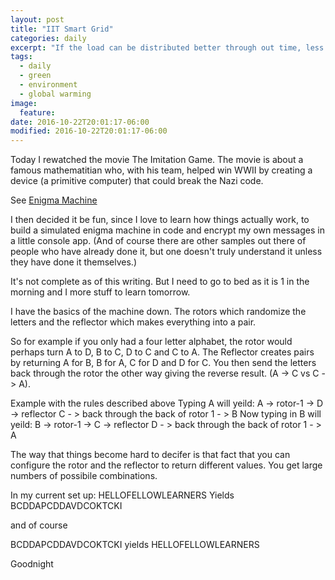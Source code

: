 ```yaml
---
layout: post
title: "IIT Smart Grid"
categories: daily
excerpt: "If the load can be distributed better through out time, less infrastructure is needed, less resources are needed."
tags:
  - daily
  - green
  - environment
  - global warming
image:
  feature:
date: 2016-10-22T20:01:17-06:00
modified: 2016-10-22T20:01:17-06:00
---
```


Today I rewatched the movie The Imitation Game. The movie is about a famous mathematitian who, with his team, helped win WWII by creating a device (a primitive computer) that could break the Nazi code. 

See [Enigma Machine](https://en.wikipedia.org/wiki/Enigma_machine)

I then decided it be fun, since I love to learn how things actually work, to build a simulated enigma machine in code and encrypt my own messages in a little console app. (And of course there are other samples out there of people who have already done it, but one doesn't truly understand it unless they have done it themselves.) 

It's not complete as of this writing. But I need to go to bed as it is 1 in the morning and I more stuff to learn tomorrow.

I have the basics of the machine down. The rotors which randomize the letters and the reflector which makes everything into a pair. 

So for example if you only had a four letter alphabet, the rotor would perhaps turn A to D, B to C, D to C and C to A. The Reflector creates pairs by returning A for B, B for A, C for D and D for C. You then send the letters back through the rotor the other way giving the reverse result. (A -> C vs C -> A).

Example with the rules described above 
Typing A will yeild:
A -> rotor-1 -> D -> reflector C - > back through the back of rotor 1 - > B 
Now typing in B will yeild:
B -> rotor-1 -> C -> reflector D - > back through the back of rotor 1 - > A

The way that things become hard to decifer is that fact that you can configure the rotor and the reflector to return different values. You get large numbers of possibile combinations. 

In my current set up: 
HELLOFELLOWLEARNERS 
Yields 
BCDDAPCDDAVDCOKTCKI

and of course 

BCDDAPCDDAVDCOKTCKI
yields
HELLOFELLOWLEARNERS

Goodnight 
